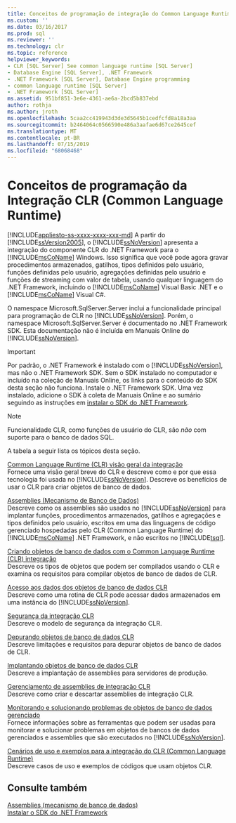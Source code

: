 ```yaml
---
title: Conceitos de programação de integração do Common Language Runtime (CLR) | Microsoft Docs
ms.custom: ''
ms.date: 03/16/2017
ms.prod: sql
ms.reviewer: ''
ms.technology: clr
ms.topic: reference
helpviewer_keywords:
- CLR [SQL Server] See common language runtime [SQL Server]
- Database Engine [SQL Server], .NET Framework
- .NET Framework [SQL Server], Database Engine programming
- common language runtime [SQL Server]
- .NET Framework [SQL Server]
ms.assetid: 951bf851-3e6e-4361-ae6a-2bcd5b837ebd
author: rothja
ms.author: jroth
ms.openlocfilehash: 5caa2cc419943d3de3d5645b1cedfcfd8a18a3aa
ms.sourcegitcommit: b2464064c0566590e486a3aafae6d67ce2645cef
ms.translationtype: MT
ms.contentlocale: pt-BR
ms.lasthandoff: 07/15/2019
ms.locfileid: "68068468"
---
```

# <a name="common-language-runtime-clr-integration-programming-concepts"></a>Conceitos de programação da Integração CLR (Common Language Runtime)
[!INCLUDE[appliesto-ss-xxxx-xxxx-xxx-md](../../includes/appliesto-ss-xxxx-xxxx-xxx-md.md)]
  A partir do [!INCLUDE[ssVersion2005](../../includes/ssversion2005-md.md)], o [!INCLUDE[ssNoVersion](../../includes/ssnoversion-md.md)] apresenta a integração do componente CLR do .NET Framework para o [!INCLUDE[msCoName](../../includes/msconame-md.md)] Windows. Isso significa que você pode agora gravar procedimentos armazenados, gatilhos, tipos definidos pelo usuário, funções definidas pelo usuário, agregações definidas pelo usuário e funções de streaming com valor de tabela, usando qualquer linguagem do .NET Framework, incluindo o [!INCLUDE[msCoName](../../includes/msconame-md.md)] Visual Basic .NET e o [!INCLUDE[msCoName](../../includes/msconame-md.md)] Visual C#.  
  
 O namespace Microsoft.SqlServer.Server inclui a funcionalidade principal para programação de CLR no [!INCLUDE[ssNoVersion](../../includes/ssnoversion-md.md)]. Porém, o namespace Microsoft.SqlServer.Server é documentado no .NET Framework SDK. Esta documentação não é incluída em Manuais Online do [!INCLUDE[ssNoVersion](../../includes/ssnoversion-md.md)].  
  
> [!IMPORTANT]  
>  Por padrão, o .NET Framework é instalado com o [!INCLUDE[ssNoVersion](../../includes/ssnoversion-md.md)], mas não o .NET Framework SDK. Sem o SDK instalado no computador e incluído na coleção de Manuais Online, os links para o conteúdo do SDK desta seção não funciona. Instale o .NET Framework SDK. Uma vez instalado, adicione o SDK à coleta de Manuais Online e ao sumário seguindo as instruções em [instalar o SDK do .NET Framework](https://technet.microsoft.com/library/bb686823\(v=SQL.105\).aspx).  
  
> [!NOTE]  
>  Funcionalidade CLR, como funções de usuário do CLR, são *não* com suporte para o banco de dados SQL.  
  
 A tabela a seguir lista os tópicos desta seção.  
  
 [Common Language Runtime &#40;CLR&#41; visão geral da integração](../../relational-databases/clr-integration/common-language-runtime-integration-overview.md)  
 Fornece uma visão geral breve do CLR e descreve como e por que essa tecnologia foi usada no [!INCLUDE[ssNoVersion](../../includes/ssnoversion-md.md)]. Descreve os benefícios de usar o CLR para criar objetos de banco de dados.  
  
 [Assemblies &#40;Mecanismo de Banco de Dados&#41;](../../relational-databases/clr-integration/assemblies-database-engine.md)  
 Descreve como os assemblies são usados no [!INCLUDE[ssNoVersion](../../includes/ssnoversion-md.md)] para implantar funções, procedimentos armazenados, gatilhos e agregações e tipos definidos pelo usuário, escritos em uma das linguagens de código gerenciado hospedadas pelo CLR (Common Language Runtime) do [!INCLUDE[msCoName](../../includes/msconame-md.md)] .NET Framework, e não escritos no [!INCLUDE[tsql](../../includes/tsql-md.md)].  
  
 [Criando objetos de banco de dados com o Common Language Runtime &#40;CLR&#41; integração](../../relational-databases/clr-integration/database-objects/building-database-objects-with-common-language-runtime-clr-integration.md)  
 Descreve os tipos de objetos que podem ser compilados usando o CLR e examina os requisitos para compilar objetos de banco de dados de CLR.  
  
 [Acesso aos dados dos objetos de banco de dados CLR](../../relational-databases/clr-integration/data-access/data-access-from-clr-database-objects.md)  
 Descreve como uma rotina de CLR pode acessar dados armazenados em uma instância do [!INCLUDE[ssNoVersion](../../includes/ssnoversion-md.md)].  
  
 [Segurança da integração CLR](../../relational-databases/clr-integration/security/clr-integration-security.md)  
 Descreve o modelo de segurança da integração CLR.  
  
 [Depurando objetos de banco de dados CLR](../../relational-databases/clr-integration/debugging-clr-database-objects.md)  
 Descreve limitações e requisitos para depurar objetos de banco de dados de CLR.  
  
 [Implantando objetos de banco de dados CLR](../../relational-databases/clr-integration/deploying-clr-database-objects.md)  
 Descreve a implantação de assemblies para servidores de produção.  
  
 [Gerenciamento de assemblies de integração CLR](../../relational-databases/clr-integration/assemblies/managing-clr-integration-assemblies.md)  
 Descreve como criar e descartar assemblies de integração CLR.  
  
 [Monitorando e solucionando problemas de objetos de banco de dados gerenciado](../../relational-databases/clr-integration/monitoring-and-troubleshooting-managed-database-objects.md)  
 Fornece informações sobre as ferramentas que podem ser usadas para monitorar e solucionar problemas em objetos de bancos de dados gerenciados e assemblies que são executados no [!INCLUDE[ssNoVersion](../../includes/ssnoversion-md.md)].  
  
 [Cenários de uso e exemplos para a integração do CLR &#40;Common Language Runtime&#41;](https://msdn.microsoft.com/library/33aac25f-abb4-4f29-af88-4a0dacd80ae7)  
 Descreve casos de uso e exemplos de códigos que usam objetos CLR.  
  
## <a name="see-also"></a>Consulte também  
 [Assemblies &#40;mecanismo de banco de dados&#41;](../../relational-databases/clr-integration/assemblies-database-engine.md)   
 [Instalar o SDK do .NET Framework](https://technet.microsoft.com/library/bb686823\(v=SQL.105\).aspx)  
  
  
